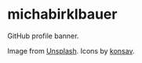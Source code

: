 # michabirklbauer

GitHub profile banner.

Image from [Unsplash](https://unsplash.com/).
Icons by [konsav](https://github.com/konsav/social-icons).
